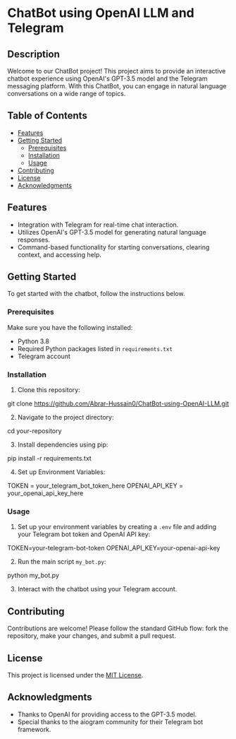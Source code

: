 # ChatBot using OpenAI LLM and Telegram

## Description

Welcome to our ChatBot project! This project aims to provide an interactive chatbot experience using OpenAI's GPT-3.5 model and the Telegram messaging platform. With this ChatBot, you can engage in natural language conversations on a wide range of topics.

## Table of Contents

- [Features](#features)
- [Getting Started](#getting-started)
  - [Prerequisites](#prerequisites)
  - [Installation](#installation)
  - [Usage](#usage)
- [Contributing](#contributing)
- [License](#license)
- [Acknowledgments](#acknowledgments)

## Features

- Integration with Telegram for real-time chat interaction.
- Utilizes OpenAI's GPT-3.5 model for generating natural language responses.
- Command-based functionality for starting conversations, clearing context, and accessing help.

## Getting Started

To get started with the chatbot, follow the instructions below.

### Prerequisites

Make sure you have the following installed:

- Python 3.8
- Required Python packages listed in `requirements.txt`
- Telegram account

### Installation

1. Clone this repository:

git clone https://github.com/Abrar-Hussain0/ChatBot-using-OpenAI-LLM.git


2. Navigate to the project directory:

cd your-repository


3. Install dependencies using pip:

pip install -r requirements.txt

4. Set up Environment Variables:

TOKEN = your_telegram_bot_token_here
OPENAI_API_KEY = your_openai_api_key_here


### Usage

1. Set up your environment variables by creating a `.env` file and adding your Telegram bot token and OpenAI API key:

TOKEN=your-telegram-bot-token
OPENAI_API_KEY=your-openai-api-key


2. Run the main script `my_bot.py`:

python my_bot.py


3. Interact with the chatbot using your Telegram account.

## Contributing

Contributions are welcome! Please follow the standard GitHub flow: fork the repository, make your changes, and submit a pull request.

## License

This project is licensed under the [MIT License](LICENSE).

## Acknowledgments

- Thanks to OpenAI for providing access to the GPT-3.5 model.
- Special thanks to the aiogram community for their Telegram bot framework.
